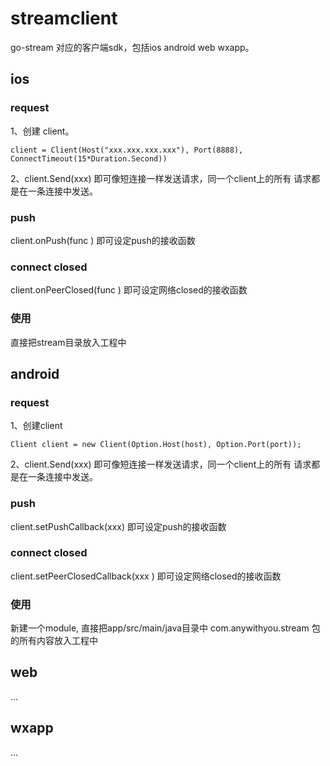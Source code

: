 # streamclient
go-stream 对应的客户端sdk，包括ios android web wxapp。    

## ios  
### request
1、创建 client。    
```
client = Client(Host("xxx.xxx.xxx.xxx"), Port(8888), ConnectTimeout(15*Duration.Second))
```
2、client.Send(xxx) 即可像短连接一样发送请求，同一个client上的所有
请求都是在一条连接中发送。   

### push  
client.onPush(func ) 即可设定push的接收函数    

### connect closed
client.onPeerClosed(func ) 即可设定网络closed的接收函数   

### 使用  
直接把stream目录放入工程中     

## android
### request
1、创建client    
```
Client client = new Client(Option.Host(host), Option.Port(port));
```
2、client.Send(xxx) 即可像短连接一样发送请求，同一个client上的所有
请求都是在一条连接中发送。    

### push  
client.setPushCallback(xxx) 即可设定push的接收函数     

### connect closed
client.setPeerClosedCallback(xxx ) 即可设定网络closed的接收函数      

### 使用  
新建一个module, 直接把app/src/main/java目录中 com.anywithyou.stream 包的所有内容放入工程中    


## web
...

## wxapp
...
